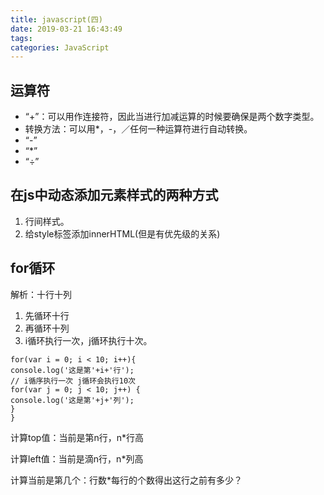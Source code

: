 ```yaml
---
title: javascript(四)
date: 2019-03-21 16:43:49
tags:
categories: JavaScript
---
```

## 运算符
- “+”：可以用作连接符，因此当进行加减运算的时候要确保是两个数字类型。
- 转换方法：可以用*，-，／任何一种运算符进行自动转换。
- “-”
- “*”
- “÷”

## 在js中动态添加元素样式的两种方式
1. 行间样式。
2. 给style标签添加innerHTML(但是有优先级的关系)
<!-- more -->

## for循环
解析：十行十列
1. 先循环十行
2. 再循环十列
3. i循环执行一次，j循环执行十次。
```
for(var i = 0; i < 10; i++){
console.log('这是第'+i+'行');
// i循序执行一次 j循环会执行10次
for(var j = 0; j < 10; j++) {
console.log('这是第'+j+'列');
}
}
```

计算top值：当前是第n行，n*行高

计算left值：当前是滴n行，n*列高

计算当前是第几个：行数*每行的个数得出这行之前有多少？
